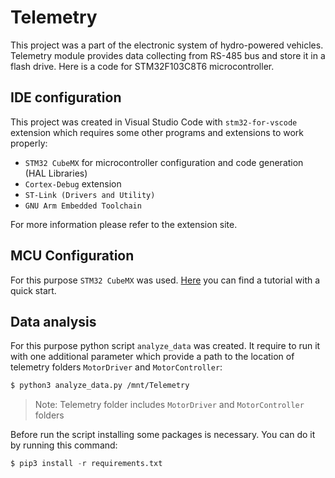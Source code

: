 # Telemetry

This project was a part of the electronic system of hydro-powered vehicles. Telemetry
module provides data collecting from RS-485 bus and store it in a flash drive.
Here is a code for STM32F103C8T6 microcontroller.

## IDE configuration
This project was created in Visual Studio Code with `stm32-for-vscode` extension
which requires some other programs and extensions to work properly:
- `STM32 CubeMX` for microcontroller configuration and code generation (HAL
Libraries)
- `Cortex-Debug` extension
- `ST-Link (Drivers and Utility)`
- `GNU Arm Embedded Toolchain`

For more information please refer to the extension site.

## MCU Configuration
For this purpose `STM32 CubeMX` was used. [Here](https://www.youtube.com/watch?v=szMGedsp9jc) you can find a tutorial with a quick start.

## Data analysis

For this purpose python script `analyze_data` was created. It require to run
it with one additional parameter which provide a path to the location of telemetry
folders `MotorDriver` and `MotorController`:
```bash
$ python3 analyze_data.py /mnt/Telemetry
```
> Note: Telemetry folder includes `MotorDriver` and `MotorController` folders

Before run the script installing some packages is necessary. You can do it by
running this command:
```python
$ pip3 install -r requirements.txt
```
